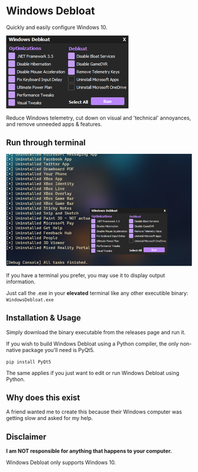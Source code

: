 # Windows Debloat
Quickly and easily configure Windows 10.

![alt text](https://github.com/LinJuz/WindowsDebloat/blob/main/screenshots/MainGUI.png)

Reduce Windows telemetry, cut down on visual and 'technical' annoyances, and remove unneeded apps & features.

## Run through terminal
![alt text](https://github.com/LinJuz/WindowsDebloat/blob/main/screenshots/TerminalBG.png)

If you have a terminal you prefer, you may use it to display output information.

Just call the .exe in your **elevated** terminal like any other executible binary: ``WindowsDebloat.exe``

## Installation & Usage
Simply download the binary executable from the releases page and run it.

If you wish to build Windows Debloat using a Python compiler, the only non-native package you'll need is PyQt5.

``pip install PyQt5``

The same applies if you just want to edit or run Windows Debloat using Python.

## Why does this exist
A friend wanted me to create this because their Windows computer was getting slow and asked for my help.


## Disclaimer
**I am NOT responsible for anything that happens to your computer.**

Windows Debloat only supports Windows 10.
